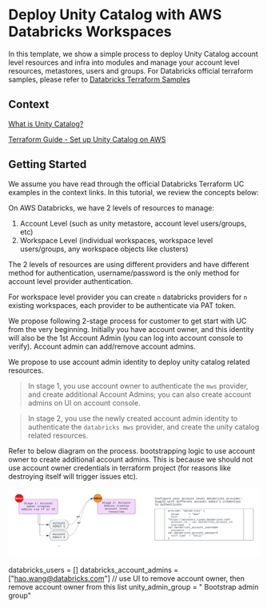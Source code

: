 Deploy Unity Catalog with AWS Databricks Workspaces
=========================

In this template, we show a simple process to deploy Unity Catalog account level resources and infra into modules and manage your account level resources, metastores, users and groups. For Databricks official terraform samples, please refer to [Databricks Terraform Samples](
https://github.com/databricks/unity-catalog-setup)

## Context

[What is Unity Catalog?](https://docs.databricks.com/data-governance/unity-catalog/index.html)

[Terraform Guide - Set up Unity Catalog on AWS](https://registry.terraform.io/providers/databricks/databricks/latest/docs/guides/unity-catalog)

## Getting Started

We assume you have read through the official Databricks Terraform UC examples in the context links. In this tutorial, we review the concepts below:

On AWS Databricks, we have 2 levels of resources to manage:
1. Account Level (such as unity metastore, account level users/groups, etc)
2. Workspace Level (individual workspaces, workspace level users/groups, any workspace objects like clusters)

The 2 levels of resources are using different providers and have different method for authentication, username/password is the only method for account level provider authentication. 

For workspace level provider you can create `n` databricks providers for `n` existing workspaces, each provider to be authenticate via PAT token.

We propose following 2-stage process for customer to get start with UC from the very beginning. Initially you have account owner, and this identity will also be the 1st Account Admin (you can log into account console to verify). Account admin can add/remove account admins. 

We propose to use account admin identity to deploy unity catalog related resources. 
> In stage 1, you use account owner to authenticate the `mws` provider, and create additional Account Admins; you can also create account admins on UI on account console. 

> In stage 2, you use the newly created account admin identity to authenticate the `databricks mws` provider, and create the unity catalog related resources.

Refer to below diagram on the process.
bootstrapping logic to use account owner to create additional account admins. 
This is because we should not use account owner credentials in terraform project (for reasons like destroying itself will trigger issues etc).

<img src="../charts/uc_tf_onboarding.png" width="800">

databricks_users          = []
databricks_account_admins = ["hao.wang@databricks.com"] // use UI to remove account owner, then remove account owner from this list
unity_admin_group         = " Bootstrap admin group"
